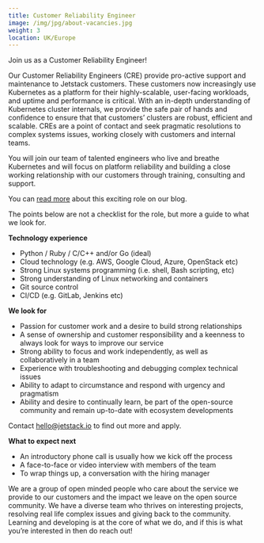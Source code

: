 ```yaml
---
title: Customer Reliability Engineer
image: /img/jpg/about-vacancies.jpg
weight: 3
location: UK/Europe
---
```


Join us as a Customer Reliability Engineer!

Our Customer Reliability Engineers (CRE) provide pro-active support and maintenance to Jetstack customers. These customers now increasingly use Kubernetes as a platform for their highly-scalable, user-facing workloads, and uptime and performance is critical. With an in-depth understanding of Kubernetes cluster internals, we provide the safe pair of hands and confidence to ensure that that customers’ clusters are robust, efficient and scalable. CREs are a point of contact and seek pragmatic resolutions to complex systems issues, working closely with customers and internal teams. 

You will join our team of talented engineers who live and breathe Kubernetes and will focus on platform reliability and building a close working relationship with our customers through training, consulting and support.


You can [read more](https://blog.jetstack.io/blog/day-in-the-life-of-a-cre/) about this exciting role on our blog. 

The points below are not a checklist for the role, but more a guide to what we look for. 


**Technology experience**

* Python / Ruby / C/C++ and/or Go (ideal)
* Cloud technology (e.g. AWS, Google Cloud, Azure, OpenStack etc)
* Strong Linux systems programming (i.e. shell, Bash scripting, etc)
* Strong understanding of Linux networking and containers
* Git source control
* CI/CD (e.g. GitLab, Jenkins etc)

**We look for**

* Passion for customer work and a desire to build strong relationships
* A sense of ownership and customer responsibility and a keenness to always look for ways to improve our service
* Strong ability to focus and work independently, as well as collaboratively in a team
* Experience with troubleshooting and debugging complex technical issues
* Ability to adapt to circumstance and respond with urgency and pragmatism 
* Ability and desire to continually learn, be part of the open-source community and remain up-to-date with ecosystem developments


Contact <a href="mailto:hello@jetstack.io">hello@jetstack.io</a> to find out more and apply.

**What to expect next**

* An introductory phone call is usually how we kick off the process
* A face-to-face or video interview with members of the team
* To wrap things up, a conversation with the hiring manager

We are a group of open minded people who care about the service we provide to our customers and the impact we leave on the open source community. We have a diverse team who thrives on interesting projects, resolving real life complex issues and giving back to the community. Learning and developing is at the core of what we do, and if this is what you’re interested in then do reach out! 
